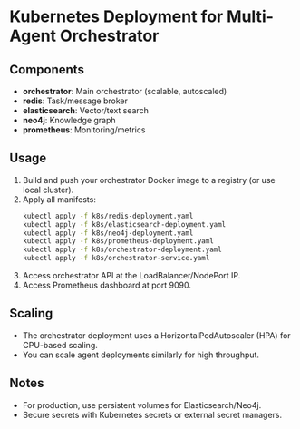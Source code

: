 # Kubernetes Deployment for Multi-Agent Orchestrator

## Components
- **orchestrator**: Main orchestrator (scalable, autoscaled)
- **redis**: Task/message broker
- **elasticsearch**: Vector/text search
- **neo4j**: Knowledge graph
- **prometheus**: Monitoring/metrics

## Usage
1. Build and push your orchestrator Docker image to a registry (or use local cluster).
2. Apply all manifests:
   ```bash
   kubectl apply -f k8s/redis-deployment.yaml
   kubectl apply -f k8s/elasticsearch-deployment.yaml
   kubectl apply -f k8s/neo4j-deployment.yaml
   kubectl apply -f k8s/prometheus-deployment.yaml
   kubectl apply -f k8s/orchestrator-deployment.yaml
   kubectl apply -f k8s/orchestrator-service.yaml
   ```
3. Access orchestrator API at the LoadBalancer/NodePort IP.
4. Access Prometheus dashboard at port 9090.

## Scaling
- The orchestrator deployment uses a HorizontalPodAutoscaler (HPA) for CPU-based scaling.
- You can scale agent deployments similarly for high throughput.

## Notes
- For production, use persistent volumes for Elasticsearch/Neo4j.
- Secure secrets with Kubernetes secrets or external secret managers.
